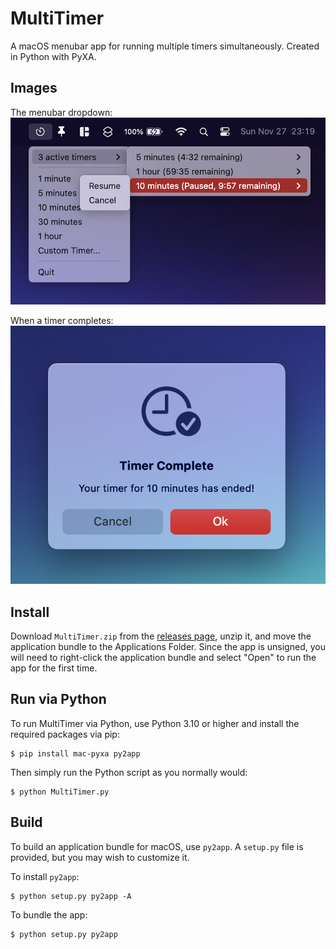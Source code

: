 # MultiTimer
A macOS menubar app for running multiple timers simultaneously. Created in Python with PyXA.

## Images
The menubar dropdown:
![The MultiTimer menubar dropdown](./assets/MultiTimer.png)

When a timer completes:
![Alert when a timer completes](./assets/TimerComplete.png)

## Install
Download `MultiTimer.zip` from the [releases page](https://github.com/helloimsteven/multitimer/releases), unzip it, and move the application bundle to the Applications Folder. Since the app is unsigned, you will need to right-click the application bundle and select "Open" to run the app for the first time.

## Run via Python
To run MultiTimer via Python, use Python 3.10 or higher and install the required packages via pip:

```
$ pip install mac-pyxa py2app
```

Then simply run the Python script as you normally would:

```
$ python MultiTimer.py
```

##   Build
To build an application bundle for macOS, use `py2app`. A `setup.py` file is provided, but you may wish to customize it.

To install `py2app`:

```
$ python setup.py py2app -A
```

To bundle the app:

```
$ python setup.py py2app
```